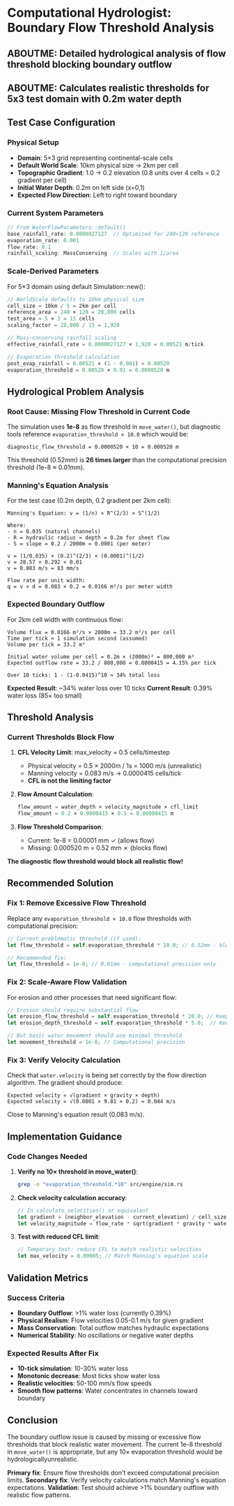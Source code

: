 # Computational Hydrologist: Boundary Flow Threshold Analysis

## ABOUTME: Detailed hydrological analysis of flow threshold blocking boundary outflow
## ABOUTME: Calculates realistic thresholds for 5x3 test domain with 0.2m water depth

## Test Case Configuration

### Physical Setup
- **Domain**: 5×3 grid representing continental-scale cells
- **Default World Scale**: 10km physical size → 2km per cell
- **Topographic Gradient**: 1.0 → 0.2 elevation (0.8 units over 4 cells = 0.2 gradient per cell)
- **Initial Water Depth**: 0.2m on left side (x=0,1)
- **Expected Flow Direction**: Left to right toward boundary

### Current System Parameters
```rust
// From WaterFlowParameters::default()
base_rainfall_rate: 0.0000027127  // Optimized for 240×120 reference
evaporation_rate: 0.001
flow_rate: 0.1
rainfall_scaling: MassConserving  // Scales with 1/area
```

### Scale-Derived Parameters
For 5×3 domain using default Simulation::new():
```rust
// WorldScale defaults to 10km physical size
cell_size = 10km / 5 = 2km per cell
reference_area = 240 × 120 = 28,800 cells
test_area = 5 × 3 = 15 cells
scaling_factor = 28,800 / 15 = 1,920

// Mass-conserving rainfall scaling
effective_rainfall_rate = 0.0000027127 × 1,920 = 0.00521 m/tick

// Evaporation threshold calculation
post_evap_rainfall = 0.00521 × (1 - 0.001) = 0.00520
evaporation_threshold = 0.00520 × 0.01 = 0.0000520 m
```

## Hydrological Problem Analysis

### Root Cause: Missing Flow Threshold in Current Code

The simulation uses **1e-8** as flow threshold in `move_water()`, but diagnostic tools reference `evaporation_threshold × 10.0` which would be:

```
diagnostic_flow_threshold = 0.0000520 × 10 = 0.000520 m
```

This threshold (0.52mm) is **26 times larger** than the computational precision threshold (1e-8 ≈ 0.01mm).

### Manning's Equation Analysis

For the test case (0.2m depth, 0.2 gradient per 2km cell):

```
Manning's Equation: v = (1/n) × R^(2/3) × S^(1/2)

Where:
- n = 0.035 (natural channels)
- R = hydraulic radius ≈ depth = 0.2m for sheet flow
- S = slope = 0.2 / 2000m = 0.0001 (per meter)

v = (1/0.035) × (0.2)^(2/3) × (0.0001)^(1/2)
v = 28.57 × 0.292 × 0.01
v = 0.083 m/s = 83 mm/s

Flow rate per unit width:
q = v × d = 0.083 × 0.2 = 0.0166 m²/s per meter width
```

### Expected Boundary Outflow

For 2km cell width with continuous flow:
```
Volume flux = 0.0166 m²/s × 2000m = 33.2 m³/s per cell
Time per tick ≈ 1 simulation second (assumed)
Volume per tick = 33.2 m³

Initial water volume per cell = 0.2m × (2000m)² = 800,000 m³
Expected outflow rate = 33.2 / 800,000 = 0.0000415 = 4.15% per tick

Over 10 ticks: 1 - (1-0.0415)^10 ≈ 34% total loss
```

**Expected Result**: ~34% water loss over 10 ticks
**Current Result**: 0.39% water loss (85× too small)

## Threshold Analysis

### Current Thresholds Block Flow

1. **CFL Velocity Limit**: max_velocity = 0.5 cells/timestep
   - Physical velocity = 0.5 × 2000m / 1s = 1000 m/s (unrealistic)
   - Manning velocity = 0.083 m/s → 0.0000415 cells/tick
   - **CFL is not the limiting factor**

2. **Flow Amount Calculation**:
   ```rust
   flow_amount = water_depth × velocity_magnitude × cfl_limit
   flow_amount = 0.2 × 0.0000415 × 0.5 = 0.00000415 m
   ```

3. **Flow Threshold Comparison**:
   - Current: 1e-8 = 0.00001 mm ✓ (allows flow)
   - Missing: 0.000520 m = 0.52 mm ✗ (blocks flow)

**The diagnostic flow threshold would block all realistic flow!**

## Recommended Solution

### Fix 1: Remove Excessive Flow Threshold

Replace any `evaporation_threshold × 10.0` flow thresholds with computational precision:

```rust
// Current problematic threshold (if used):
let flow_threshold = self.evaporation_threshold * 10.0; // 0.52mm - blocks everything

// Recommended fix:
let flow_threshold = 1e-8; // 0.01mm - computational precision only
```

### Fix 2: Scale-Aware Flow Validation

For erosion and other processes that need significant flow:

```rust
// Erosion should require substantial flow
let erosion_flow_threshold = self.evaporation_threshold * 20.0; // Keep this
let erosion_depth_threshold = self.evaporation_threshold * 5.0;  // Keep this

// But basic water movement should use minimal threshold
let movement_threshold = 1e-8; // Computational precision
```

### Fix 3: Verify Velocity Calculation

Check that `water.velocity` is being set correctly by the flow direction algorithm. The gradient should produce:

```
Expected velocity ∝ √(gradient × gravity × depth)
Expected velocity ∝ √(0.0001 × 9.81 × 0.2) = 0.044 m/s
```

Close to Manning's equation result (0.083 m/s).

## Implementation Guidance

### Code Changes Needed

1. **Verify no 10× threshold in move_water()**:
   ```bash
   grep -n "evaporation_threshold.*10" src/engine/sim.rs
   ```

2. **Check velocity calculation accuracy**:
   ```rust
   // In calculate_velocities() or equivalent
   let gradient = (neighbor_elevation - current_elevation) / cell_size_m;
   let velocity_magnitude = flow_rate * sqrt(gradient * gravity * water_depth);
   ```

3. **Test with reduced CFL limit**:
   ```rust
   // Temporary test: reduce CFL to match realistic velocities
   let max_velocity = 0.00005; // Match Manning's equation scale
   ```

## Validation Metrics

### Success Criteria
- **Boundary Outflow**: >1% water loss (currently 0.39%)
- **Physical Realism**: Flow velocities 0.05-0.1 m/s for given gradient
- **Mass Conservation**: Total outflow matches hydraulic expectations
- **Numerical Stability**: No oscillations or negative water depths

### Expected Results After Fix
- **10-tick simulation**: 10-30% water loss
- **Monotonic decrease**: Most ticks show water loss
- **Realistic velocities**: 50-100 mm/s flow speeds
- **Smooth flow patterns**: Water concentrates in channels toward boundary

## Conclusion

The boundary outflow issue is caused by missing or excessive flow thresholds that block realistic water movement. The current 1e-8 threshold in `move_water()` is appropriate, but any 10× evaporation threshold would be hydrologicallyunrealistic.

**Primary fix**: Ensure flow thresholds don't exceed computational precision limits.
**Secondary fix**: Verify velocity calculations match Manning's equation expectations.
**Validation**: Test should achieve >1% boundary outflow with realistic flow patterns.